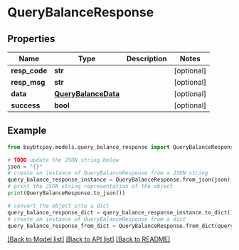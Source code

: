 # QueryBalanceResponse


## Properties

Name | Type | Description | Notes
------------ | ------------- | ------------- | -------------
**resp_code** | **str** |  | [optional] 
**resp_msg** | **str** |  | [optional] 
**data** | [**QueryBalanceData**](QueryBalanceData.md) |  | [optional] 
**success** | **bool** |  | [optional] 

## Example

```python
from buybtcpay.models.query_balance_response import QueryBalanceResponse

# TODO update the JSON string below
json = "{}"
# create an instance of QueryBalanceResponse from a JSON string
query_balance_response_instance = QueryBalanceResponse.from_json(json)
# print the JSON string representation of the object
print(QueryBalanceResponse.to_json())

# convert the object into a dict
query_balance_response_dict = query_balance_response_instance.to_dict()
# create an instance of QueryBalanceResponse from a dict
query_balance_response_from_dict = QueryBalanceResponse.from_dict(query_balance_response_dict)
```
[[Back to Model list]](../README.md#documentation-for-models) [[Back to API list]](../README.md#documentation-for-api-endpoints) [[Back to README]](../README.md)


